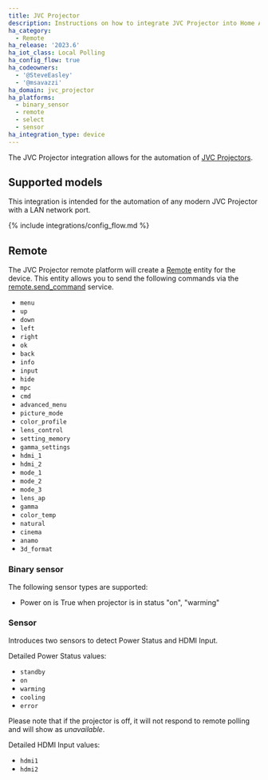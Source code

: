 ```yaml
---
title: JVC Projector
description: Instructions on how to integrate JVC Projector into Home Assistant.
ha_category:
  - Remote
ha_release: '2023.6'
ha_iot_class: Local Polling
ha_config_flow: true
ha_codeowners:
  - '@SteveEasley'
  - '@msavazzi'
ha_domain: jvc_projector
ha_platforms:
  - binary_sensor
  - remote
  - select
  - sensor
ha_integration_type: device
---
```


The JVC Projector integration allows for the automation of [JVC Projectors](https://www.jvc.com/usa/projectors/).

## Supported models

This integration is intended for the automation of any modern JVC Projector with a LAN network port.

{% include integrations/config_flow.md %}

## Remote

The JVC Projector remote platform will create a [Remote](/integrations/remote/) entity for the device. This entity allows you to send the following commands via the [remote.send_command](/integrations/remote/) service.

- `menu`
- `up`
- `down`
- `left`
- `right`
- `ok`
- `back`
- `info`
- `input`
- `hide`
- `mpc`
- `cmd`
- `advanced_menu`
- `picture_mode`
- `color_profile`
- `lens_control`
- `setting_memory`
- `gamma_settings`
- `hdmi_1`
- `hdmi_2`
- `mode_1`
- `mode_2`
- `mode_3`
- `lens_ap`
- `gamma`
- `color_temp`
- `natural`
- `cinema`
- `anamo`
- `3d_format`

### Binary sensor

The following sensor types are supported:

- Power on is True when projector is in status "on", "warming"

### Sensor

Introduces two sensors to detect Power Status and HDMI Input.

Detailed Power Status values:

- `standby`
- `on`
- `warming`
- `cooling`
- `error`

Please note that if the projector is off, it will not respond to remote polling and will show as *unavailable*.

Detailed HDMI Input values:

- `hdmi1`
- `hdmi2`
